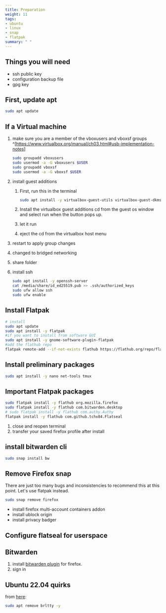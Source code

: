 ```yaml
---
title: Preparation
weight: 11
tags:
- ubuntu
- linux
- snap
- flatpak
summary: " "
---
```


## Things you will need

* ssh public key
* configuration backup file
* gpg key

## First, update apt

```bash
sudo apt update
```

## If a Virtual machine

1. make sure you are a member of the vboxusers and vboxsf groups ^[<https://www.virtualbox.org/manual/ch03.html#usb-implementation-notes>]

    ```bash
    sudo groupadd vboxusers 
    sudo usermod -a -G vboxusers $USER 
    sudo groupadd vboxsf
    sudo usermod -a -G vboxsf $USER 
    ```

1. install guest additions
    1. First, run this in the terminal

        ```bash
        sudo apt install -y virtualbox-guest-utils virtualbox-guest-dkms
        ```

    1. Install the virtualbox guest additions cd from the guest os window and select run when the button pops up.
    1. let it run
    1. eject the cd from the virtualbox host menu

1. restart to apply group changes
1. changed to bridged networking
1. share folder

1. install ssh

    ```bash
    sudo apt install -y openssh-server
    cat /media/share/id_ed25519.pub >> .ssh/authorized_keys
    sudo ufw allow ssh
    sudo ufw enable 
    ```

## Install Flatpak

```bash
# install
sudo apt update
sudo apt install -y flatpak
#if you want to install from software GUI
sudo apt install -y gnome-software-plugin-flatpak
#add the flathub repo
flatpak remote-add --if-not-exists flathub https://flathub.org/repo/flathub.flatpakrepo
```

## Install preliminary packages

```bash
sudo apt install -y nano net-tools tmux
```

## Important Flatpak packages

```bash
sudo flatpak install -y flathub org.mozilla.firefox
sudo flatpak install -y flathub com.bitwarden.desktop
# sudo flatpak install -y flathub com.authy.Authy
flatpak install -y flathub com.github.tchx84.Flatseal
```

1. close and reopen terminal
1. transfer your saved firefox profile after install

## install bitwarden cli

```bash
sudo snap install bw
```

## Remove Firefox snap

There are just too many bugs and inconsistencies to recommend this at this point.  Let's use flatpak instead.

```bash
sudo snap remove firefox
```

* install firefox multi-account containers addon
* install ublock origin
* install privacy badger

## Configure flatseal for userspace

## Bitwarden

1. install [bitwarden plugin](https://bitwarden.com/download/) for firefox.
1. sign in

<!--
## Authy

1. First run:

    ```bash
    sudo snap install authy
    ```
-->

## Ubuntu 22.04 quirks

from [here](https://unix.stackexchange.com/questions/696001/dev-ttyusb0-is-available-but-after-try-to-call-its-gone):

```bash
sudo apt remove brltty -y
```
